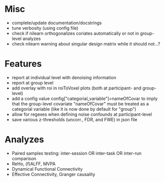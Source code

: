 # Misc
- complete/update documentation/docstrings
- tune verbosity (using config file)
- check if nilearn orthogonalizes coriates automatically or not in group-level analyzes
- check nilearn warning about singular design matrix while it should not...?

# Features
- report at individual level with denoising information
- report at group level
- add overlay with roi in roiToVoxel plots (both at participant- and group-level)
- add a config value config["categorial_variable"]=nameOfCovar to imply that the group-level covariate "nameOfCovar" must be treated as a categorial variable (like it is now done by default for "group")
- allow for regexes when defining noise confounds at participant-level
- save various z-thresholds (uncorr., FDR, and FWE) in json file

# Analyzes
- Paired samples testing: inter-session OR inter-task OR inter-run comparison
- ReHo, (f)ALFF, MVPA
- Dynamical Functional Connectivity
- Effective Connectivity, Granger causality
